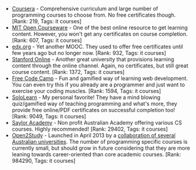 - [Coursera](https://www.coursera.org/) - Comprehensive curriculum and large number of programming courses to choose from. No free certificates though.
	[Rank: 219, Tags: it courses]
- [MIT Open Courseware](https://ocw.mit.edu) - One of the best online resource to get learning content. However, you won't get any certificates on course completion.
	[Rank: 607, Tags: it courses]
- [edx.org](https://courses.edx.org/) - Yet another MOOC. They used to offer free certificates until few years ago but no longer now.
	[Rank: 932, Tags: it courses]
- [Stanford Online](http://online.stanford.edu/) - Another great university that provisions learning content through the online channel. Again, no certificates, but still great course content.
	[Rank: 1372, Tags: it courses]
- [Free Code Camp](https://www.freecodecamp.org/) - Fun and gamified way of learning web development. You can even try this if you already are a programmer and just want to exercise your coding muscles.
	[Rank: 1594, Tags: it courses]
- [SoloLearn](https://www.sololearn.com) - My personal favorite! They have a mind blowing quiz/gamified way of teaching programming and what's more, they provide free online/PDF certificates on successful completion too!
	[Rank: 9049, Tags: it courses]
- [Saylor Academy](https://learn.saylor.org) - Non profit Australian Academy offering various CS courses. Highly recommended!
	[Rank: 29402, Tags: it courses]
- [Open2Study](https://www.open2study.com) - Launched in April 2013 by a [collaboration of several Australian universities](http://www.thegoodmooc.com/2013/06/a-review-of-open2study.html). The number of programming specific courses is currently small, but should grow in future considering that they are more leaning towards career-oriented than core academic courses.
	[Rank: 984290, Tags: it courses]
